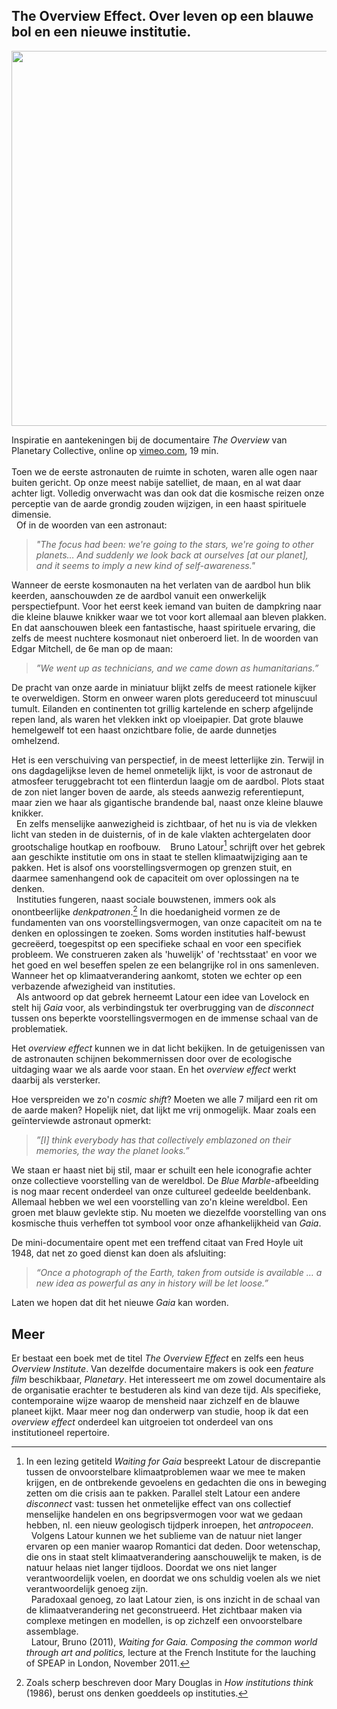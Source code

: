 ## The Overview Effect. Over leven op een blauwe bol en een nieuwe institutie.
<link href="file:///Users/Elias/Documents/CSS/bw.css" rel="stylesheet"></link>

<img src="http://www.overviewinstitute.org/images/overviewgallery/earthfromspace.jpg" width="600">

Inspiratie en aantekeningen bij de documentaire *The Overview* van Planetary Collective, online op [vimeo.com](vimeo.com/55073825), 19 min.  
    
Toen we de eerste astronauten de ruimte in schoten, waren alle ogen naar buiten gericht. Op onze meest nabije satelliet, de maan, en al wat daar achter ligt. Volledig onverwacht was dan ook dat die kosmische reizen onze perceptie van de aarde grondig zouden wijzigen, in een haast spirituele dimensie.  
  Of in de woorden van een astronaut:  
> *"The focus had been: we're going to the stars, we're going to other planets… And suddenly we look back at ourselves [at our planet], and it seems to imply a new kind of self-awareness."*
    

Wanneer de eerste kosmonauten na het verlaten van de aardbol hun blik keerden, aanschouwden ze de aardbol vanuit een onwerkelijk perspectiefpunt. Voor het eerst keek iemand van buiten de dampkring naar die kleine blauwe knikker waar we tot voor kort allemaal aan bleven plakken. En dat aanschouwen bleek een fantastische, haast spirituele ervaring, die zelfs de meest nuchtere kosmonaut niet onberoerd liet. In de woorden van Edgar Mitchell, de 6e man op de maan:  
> *”We went up as technicians, and we came down as humanitarians.”*  

De pracht van onze aarde in miniatuur blijkt zelfs de meest rationele kijker te overweldigen. Storm en onweer waren plots gereduceerd tot minuscuul tumult. Eilanden en continenten tot grillig kartelende en scherp afgelijnde repen land, als waren het vlekken inkt op vloeipapier. Dat grote blauwe hemelgewelf tot een haast onzichtbare folie, de aarde dunnetjes omhelzend.

Het is een verschuiving van perspectief, in de meest letterlijke zin. Terwijl in ons dagdagelijkse leven de hemel onmetelijk lijkt, is voor de astronaut de atmosfeer teruggebracht tot een flinterdun laagje om de aardbol. Plots staat de zon niet langer boven de aarde, als steeds aanwezig referentiepunt, maar zien we haar als gigantische brandende bal, naast onze kleine blauwe knikker.  
  En zelfs menselijke aanwezigheid is zichtbaar, of het nu is via de vlekken licht van steden in de duisternis, of in de kale vlakten achtergelaten door grootschalige houtkap en roofbouw.
  
Bruno Latour[^latour] schrijft over het gebrek aan geschikte institutie om ons in staat te stellen klimaatwijziging aan te pakken. Het is alsof ons voorstellingsvermogen op grenzen stuit, en daarmee samenhangend ook de capaciteit om over oplossingen na te denken.  
  Instituties fungeren, naast sociale bouwstenen, immers ook als onontbeerlijke *denkpatronen*.[^instituties] In die hoedanigheid vormen ze de fundamenten van ons voorstellingsvermogen, van onze capaciteit om na te denken en oplossingen te zoeken. Soms worden instituties half-bewust gecreëerd, toegespitst op een specifieke schaal en voor een specifiek probleem. We construeren zaken als 'huwelijk' of 'rechtsstaat' en voor we het goed en wel beseffen spelen ze een belangrijke rol in ons samenleven. Wanneer het op klimaatverandering aankomt, stoten we echter op een verbazende afwezigheid van instituties.  
  Als antwoord op dat gebrek herneemt Latour een idee van Lovelock en stelt hij *Gaia* voor, als verbindingstuk ter overbrugging van de *disconnect* tussen ons beperkte voorstellingsvermogen en de immense schaal van de problematiek.

Het *overview effect* kunnen we in dat licht bekijken. In de getuigenissen van de astronauten schijnen bekommernissen door over de ecologische uitdaging waar we als aarde voor staan. En het *overview effect* werkt daarbij als versterker.

Hoe verspreiden we zo'n *cosmic shift*? Moeten we alle 7 miljard een rit om de aarde maken? Hopelijk niet, dat lijkt me vrij onmogelijk. Maar zoals een geïnterviewde astronaut opmerkt:  
> *”[I] think everybody has that collectively emblazoned on their memories, the way the planet looks.”*

We staan er haast niet bij stil, maar er schuilt een hele iconografie achter onze collectieve voorstelling van de wereldbol. De *Blue Marble*-afbeelding is nog maar recent onderdeel van onze cultureel gedeelde beeldenbank. Allemaal hebben we wel een voorstelling van zo'n kleine wereldbol. Een groen met blauw gevlekte stip. Nu moeten we diezelfde voorstelling van ons kosmische thuis verheffen tot symbool voor onze afhankelijkheid van *Gaia*.

De mini-documentaire opent met een treffend citaat van Fred Hoyle uit 1948, dat net zo goed dienst kan doen als afsluiting:  
> *“Once a photograph of the Earth, taken from outside is available … a new idea as powerful as any in history will be let loose.”*

Laten we hopen dat dit het nieuwe *Gaia* kan worden.


## Meer

Er bestaat een boek met de titel *The Overview Effect* en zelfs een heus *Overview Institute*. Van dezelfde documentaire makers is ook een *feature film* beschikbaar, *Planetary*. Het interesseert me om zowel documentaire als de organisatie erachter te bestuderen als kind van deze tijd. Als specifieke, contemporaine wijze waarop de mensheid naar zichzelf en de blauwe planeet kijkt. Maar meer nog dan onderwerp van studie, hoop ik dat een *overview effect* onderdeel kan uitgroeien tot onderdeel van ons institutioneel repertoire.

[^instituties]: Zoals scherp beschreven door Mary Douglas in *How institutions think* (1986), berust ons denken goeddeels op instituties.
[^latour]: In een lezing getiteld *Waiting for Gaia* bespreekt Latour de discrepantie tussen de onvoorstelbare klimaatproblemen waar we mee te maken krijgen, en de ontbrekende gevoelens en gedachten die ons in beweging zetten om die crisis aan te pakken. Parallel stelt Latour een andere *disconnect* vast: tussen het onmetelijke effect van ons collectief menselijke handelen en ons begripsvermogen voor wat we gedaan hebben, nl. een nieuw geologisch tijdperk inroepen, het *antropoceen*.  
  Volgens Latour kunnen we het sublieme van de natuur niet langer ervaren op een manier waarop Romantici dat deden. Door wetenschap, die ons in staat stelt klimaatverandering aanschouwelijk te maken, is de natuur helaas niet langer tijdloos. Doordat we ons niet langer verantwoordelijk voelen, en doordat we ons schuldig voelen als we niet verantwoordelijk genoeg zijn.  
  Paradoxaal genoeg, zo laat Latour zien, is ons inzicht in de schaal van de klimaatverandering net geconstrueerd. Het zichtbaar maken via complexe metingen en modellen, is op zichzelf een onvoorstelbare assemblage.  
  Latour, Bruno (2011), *Waiting for Gaia. Composing the common world through art and politics,* lecture at the French Institute for the lauching of SPEAP in London, November 2011. 